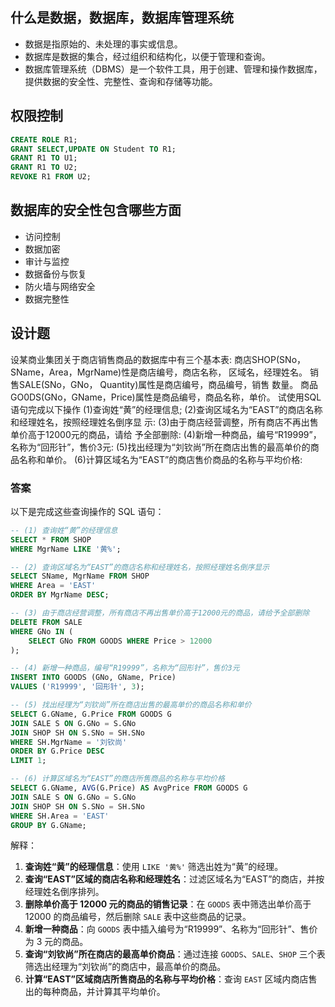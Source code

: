 ## 什么是数据，数据库，数据库管理系统
- 数据是指原始的、未处理的事实或信息。
- 数据库是数据的集合，经过组织和结构化，以便于管理和查询。
- 数据库管理系统（DBMS）是一个软件工具，用于创建、管理和操作数据库，提供数据的安全性、完整性、查询和存储等功能。

## 权限控制
```sql
CREATE ROLE R1;
GRANT SELECT,UPDATE ON Student TO R1;
GRANT R1 TO U1;
GRANT R1 TO U2;
REVOKE R1 FROM U2;
```

## 数据库的安全性包含哪些方面
- 访问控制
- 数据加密
- 审计与监控
- 数据备份与恢复
- 防火墙与网络安全
- 数据完整性

## 设计题
设某商业集团关于商店销售商品的数据库中有三个基本表:
商店SHOP(SNo，SName，Area，MgrName)性是商店编号，商店名称，
区域名，经理姓名。
销售SALE(SNo，GNo，
Quantity)属性是商店编号，商品编号，销售
数量。
商品GO0DS(GNo，GName，Price)属性是商品编号，商品名称，单价。
试使用SQL语句完成以下操作
(1)查询姓“黄”的经理信息;
(2)查询区域名为“EAST”的商店名称和经理姓名，按照经理姓名倒序显
示:
(3)由于商店经营调整，所有商店不再出售单价高于12000元的商品，请给
予全部删除:
(4)新增一种商品，编号“R19999”，名称为“回形针”，售价3元:
(5)找出经理为“刘钦尚”所在商店出售的最高单价的商品名称和单价。
(6)计算区域名为“EAST”的商店售价商品的名称与平均价格:

### 答案
以下是完成这些查询操作的 SQL 语句：

```sql
-- (1) 查询姓“黄”的经理信息
SELECT * FROM SHOP
WHERE MgrName LIKE '黄%';

-- (2) 查询区域名为“EAST”的商店名称和经理姓名，按照经理姓名倒序显示
SELECT SName, MgrName FROM SHOP
WHERE Area = 'EAST'
ORDER BY MgrName DESC;

-- (3) 由于商店经营调整，所有商店不再出售单价高于12000元的商品，请给予全部删除
DELETE FROM SALE
WHERE GNo IN (
    SELECT GNo FROM GOODS WHERE Price > 12000
);

-- (4) 新增一种商品，编号“R19999”，名称为“回形针”，售价3元
INSERT INTO GOODS (GNo, GName, Price)
VALUES ('R19999', '回形针', 3);

-- (5) 找出经理为“刘钦尚”所在商店出售的最高单价的商品名称和单价
SELECT G.GName, G.Price FROM GOODS G
JOIN SALE S ON G.GNo = S.GNo
JOIN SHOP SH ON S.SNo = SH.SNo
WHERE SH.MgrName = '刘钦尚'
ORDER BY G.Price DESC
LIMIT 1;

-- (6) 计算区域名为“EAST”的商店所售商品的名称与平均价格
SELECT G.GName, AVG(G.Price) AS AvgPrice FROM GOODS G
JOIN SALE S ON G.GNo = S.GNo
JOIN SHOP SH ON S.SNo = SH.SNo
WHERE SH.Area = 'EAST'
GROUP BY G.GName;
```

解释：

1. **查询姓“黄”的经理信息**：使用 `LIKE '黄%'` 筛选出姓为“黄”的经理。
2. **查询“EAST”区域的商店名称和经理姓名**：过滤区域名为“EAST”的商店，并按经理姓名倒序排列。
3. **删除单价高于 12000 元的商品的销售记录**：在 `GOODS` 表中筛选出单价高于 12000 的商品编号，然后删除 `SALE` 表中这些商品的记录。
4. **新增一种商品**：向 `GOODS` 表中插入编号为“R19999”、名称为“回形针”、售价为 3 元的商品。
5. **查询“刘钦尚”所在商店的最高单价商品**：通过连接 `GOODS`、`SALE`、`SHOP` 三个表筛选出经理为“刘钦尚”的商店中，最高单价的商品。
6. **计算“EAST”区域商店所售商品的名称与平均价格**：查询 `EAST` 区域内商店售出的每种商品，并计算其平均单价。